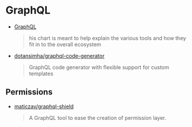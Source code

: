 # GraphQL

- [GraphQL ](https://www.graphqlstack.com/)

  > his chart is meant to help explain the various tools and how they fit in to the overall ecosystem

- [dotansimha/graphql-code-generator](https://github.com/dotansimha/graphql-code-generator)
  > GraphQL code generator with flexible support for custom templates

## Permissions

- [maticzav/graphql-shield](https://github.com/maticzav/graphql-shield)
  > A GraphQL tool to ease the creation of permission layer.
